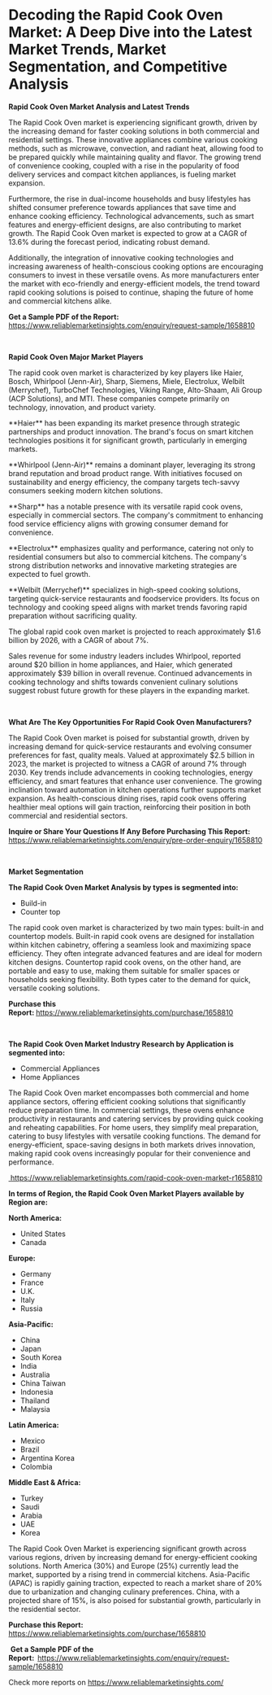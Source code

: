 <p><h1>Decoding the Rapid Cook Oven Market: A Deep Dive into the Latest Market Trends, Market Segmentation, and Competitive Analysis</h1></p><p><strong>Rapid Cook Oven Market Analysis and Latest Trends</strong></p>
<p><p>The Rapid Cook Oven market is experiencing significant growth, driven by the increasing demand for faster cooking solutions in both commercial and residential settings. These innovative appliances combine various cooking methods, such as microwave, convection, and radiant heat, allowing food to be prepared quickly while maintaining quality and flavor. The growing trend of convenience cooking, coupled with a rise in the popularity of food delivery services and compact kitchen appliances, is fueling market expansion.</p><p>Furthermore, the rise in dual-income households and busy lifestyles has shifted consumer preference towards appliances that save time and enhance cooking efficiency. Technological advancements, such as smart features and energy-efficient designs, are also contributing to market growth. The Rapid Cook Oven market is expected to grow at a CAGR of 13.6% during the forecast period, indicating robust demand. </p><p>Additionally, the integration of innovative cooking technologies and increasing awareness of health-conscious cooking options are encouraging consumers to invest in these versatile ovens. As more manufacturers enter the market with eco-friendly and energy-efficient models, the trend toward rapid cooking solutions is poised to continue, shaping the future of home and commercial kitchens alike.</p></p>
<p><strong>Get a Sample PDF of the Report:&nbsp;</strong> <a href="https://www.reliablemarketinsights.com/enquiry/request-sample/1658810?utm_campaign=1938&utm_medium=2&utm_source=Github&utm_content=ia&utm_term=06022025&utm_id=rapid-cook-oven">https://www.reliablemarketinsights.com/enquiry/request-sample/1658810</a></p>
<p>&nbsp;</p>
<p><strong>Rapid Cook Oven Major Market Players</strong></p>
<p><p>The rapid cook oven market is characterized by key players like Haier, Bosch, Whirlpool (Jenn-Air), Sharp, Siemens, Miele, Electrolux, Welbilt (Merrychef), TurboChef Technologies, Viking Range, Alto-Shaam, Ali Group (ACP Solutions), and MTI. These companies compete primarily on technology, innovation, and product variety.</p><p>**Haier** has been expanding its market presence through strategic partnerships and product innovation. The brand's focus on smart kitchen technologies positions it for significant growth, particularly in emerging markets.</p><p>**Whirlpool (Jenn-Air)** remains a dominant player, leveraging its strong brand reputation and broad product range. With initiatives focused on sustainability and energy efficiency, the company targets tech-savvy consumers seeking modern kitchen solutions.</p><p>**Sharp** has a notable presence with its versatile rapid cook ovens, especially in commercial sectors. The company's commitment to enhancing food service efficiency aligns with growing consumer demand for convenience.</p><p>**Electrolux** emphasizes quality and performance, catering not only to residential consumers but also to commercial kitchens. The company's strong distribution networks and innovative marketing strategies are expected to fuel growth.</p><p>**Welbilt (Merrychef)** specializes in high-speed cooking solutions, targeting quick-service restaurants and foodservice providers. Its focus on technology and cooking speed aligns with market trends favoring rapid preparation without sacrificing quality.</p><p>The global rapid cook oven market is projected to reach approximately $1.6 billion by 2026, with a CAGR of about 7%. </p><p>Sales revenue for some industry leaders includes Whirlpool, reported around $20 billion in home appliances, and Haier, which generated approximately $39 billion in overall revenue. Continued advancements in cooking technology and shifts towards convenient culinary solutions suggest robust future growth for these players in the expanding market.</p></p>
<p>&nbsp;</p>
<p><strong>What Are The Key Opportunities For Rapid Cook Oven Manufacturers?</strong></p>
<p><p>The Rapid Cook Oven market is poised for substantial growth, driven by increasing demand for quick-service restaurants and evolving consumer preferences for fast, quality meals. Valued at approximately $2.5 billion in 2023, the market is projected to witness a CAGR of around 7% through 2030. Key trends include advancements in cooking technologies, energy efficiency, and smart features that enhance user convenience. The growing inclination toward automation in kitchen operations further supports market expansion. As health-conscious dining rises, rapid cook ovens offering healthier meal options will gain traction, reinforcing their position in both commercial and residential sectors.</p></p>
<p><strong>Inquire or Share Your Questions If Any Before Purchasing This Report:</strong> <a href="https://www.reliablemarketinsights.com/enquiry/pre-order-enquiry/1658810?utm_campaign=1938&utm_medium=2&utm_source=Github&utm_content=ia&utm_term=06022025&utm_id=rapid-cook-oven">https://www.reliablemarketinsights.com/enquiry/pre-order-enquiry/1658810</a></p>
<p>&nbsp;</p>
<p><strong>Market Segmentation</strong></p>
<p><strong>The Rapid Cook Oven Market Analysis by types is segmented into:</strong></p>
<p><ul><li>Build-in</li><li>Counter top</li></ul></p>
<p><p>The rapid cook oven market is characterized by two main types: built-in and countertop models. Built-in rapid cook ovens are designed for installation within kitchen cabinetry, offering a seamless look and maximizing space efficiency. They often integrate advanced features and are ideal for modern kitchen designs. Countertop rapid cook ovens, on the other hand, are portable and easy to use, making them suitable for smaller spaces or households seeking flexibility. Both types cater to the demand for quick, versatile cooking solutions.</p></p>
<p><strong>Purchase this Report:&nbsp;</strong><a href="https://www.reliablemarketinsights.com/purchase/1658810?utm_campaign=1938&utm_medium=2&utm_source=Github&utm_content=ia&utm_term=06022025&utm_id=rapid-cook-oven">https://www.reliablemarketinsights.com/purchase/1658810</a></p>
<p>&nbsp;</p>
<p><strong>The Rapid Cook Oven Market Industry Research by Application is segmented into:</strong></p>
<p><ul><li>Commercial Appliances</li><li>Home Appliances</li></ul></p>
<p><p>The Rapid Cook Oven market encompasses both commercial and home appliance sectors, offering efficient cooking solutions that significantly reduce preparation time. In commercial settings, these ovens enhance productivity in restaurants and catering services by providing quick cooking and reheating capabilities. For home users, they simplify meal preparation, catering to busy lifestyles with versatile cooking functions. The demand for energy-efficient, space-saving designs in both markets drives innovation, making rapid cook ovens increasingly popular for their convenience and performance.</p></p>
<p><a href="https://www.reliablemarketinsights.com/rapid-cook-oven-market-r1658810?utm_campaign=1938&utm_medium=2&utm_source=Github&utm_content=ia&utm_term=06022025&utm_id=rapid-cook-oven">&nbsp;https://www.reliablemarketinsights.com/rapid-cook-oven-market-r1658810</a></p>
<p><strong>In terms of Region, the Rapid Cook Oven Market Players available by Region are:</strong></p>
<p>
    <p> <strong> North America: </strong>
        <ul>
            <li>United States</li>
            <li>Canada</li>
        </ul>
        </p> 
    <p> <strong> Europe: </strong>
        <ul>
            <li>Germany</li>
            <li>France</li>
            <li>U.K.</li>
            <li>Italy</li>
            <li>Russia</li>
        </ul>
        </p> 
    <p> <strong> Asia-Pacific: </strong>
        <ul>
            <li>China</li>
            <li>Japan</li>
            <li>South Korea</li>
            <li>India</li>
            <li>Australia</li>
            <li>China Taiwan</li>
            <li>Indonesia</li>
            <li>Thailand</li>
            <li>Malaysia</li>
        </ul>
        </p> 
    <p> <strong> Latin America: </strong>
        <ul>
            <li>Mexico</li>
            <li>Brazil</li>
            <li>Argentina Korea</li>
            <li>Colombia</li>
        </ul>
        </p> 
    <p> <strong> Middle East & Africa: </strong>
        <ul>
            <li>Turkey</li>
            <li>Saudi</li>
            <li>Arabia</li>
            <li>UAE</li>
            <li>Korea</li>
        </ul>
    </p>
    </p>
<p><p>The Rapid Cook Oven Market is experiencing significant growth across various regions, driven by increasing demand for energy-efficient cooking solutions. North America (30%) and Europe (25%) currently lead the market, supported by a rising trend in commercial kitchens. Asia-Pacific (APAC) is rapidly gaining traction, expected to reach a market share of 20% due to urbanization and changing culinary preferences. China, with a projected share of 15%, is also poised for substantial growth, particularly in the residential sector.</p></p>
<p><strong>Purchase this Report: </strong><a href="https://www.reliablemarketinsights.com/purchase/1658810?utm_campaign=1938&utm_medium=2&utm_source=Github&utm_content=ia&utm_term=06022025&utm_id=rapid-cook-oven">https://www.reliablemarketinsights.com/purchase/1658810</a></p>
<p>&nbsp;<strong>Get a Sample PDF of the Report:&nbsp;&nbsp;</strong><a href="https://www.reliablemarketinsights.com/enquiry/request-sample/1658810?utm_campaign=1938&utm_medium=2&utm_source=Github&utm_content=ia&utm_term=06022025&utm_id=rapid-cook-oven">https://www.reliablemarketinsights.com/enquiry/request-sample/1658810</a></p>
<p><strong></strong></p>
<p>Check more reports on <a href="https://www.reliablemarketinsights.com/?utm_campaign=1938&utm_medium=2&utm_source=Github&utm_content=ia&utm_term=06022025&utm_id=rapid-cook-oven">https://www.reliablemarketinsights.com/</a></p>